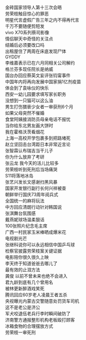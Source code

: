 金砖国家领导人第十三次会晤  
劳荣枝触目惊心的罪恶  
明星代言虚假广告三年之内不得再代言  
千万不要随便剪短发  
vivo X70系列蔡司影像  
情侣聊天中奇怪的关注点  
结婚后必须要改口吗  
出租屋住了两周在床底发现尸体  
GYDDY  
李维嘉表示已在六月同相关公司解约  
格兰芬多现任院长是纳威  
国台办回应蔡英文妄评张钧甯事件  
中国年内将再向发展中国家捐1亿剂疫苗  
体会到了袁咏仪的快乐  
西安一幼儿园要求填写家长职务  
没想到一只猫可以这么油  
男生打伤猥亵少女者一审获刑6个月  
如果父母突然不催婚  
食堂阿姨接消防员母亲电话不报忧  
当你给东北男友画大饼时  
我在霍格沃茨看烟花  
上海一高校开学包裹多到把路堵死  
赵立坚回击台湾距日本非常近言论  
张智霖认布瑞吉当干儿子  
你为什么放弃了考研  
张云龙 我今天的活儿比较多  
劳荣枝听到死刑后当场痛哭  
S11将落地冰岛  
张艺兴发长文感谢扫黑风暴  
国家开发银行副行长何兴祥被查  
朝鲜举行国庆73周年阅兵式  
全国统一的麻将玩法  
中方回应清朗行动针对韩国说  
张淇舞台氛围感  
戴燕妮球场温柔狠话  
100张照片纪念毛主席  
广西一村民家玉米棒晒成爆米花  
电视剧光芒  
张继科说你可以永远相信中国乒乓球  
检察官披露劳荣枝案关键证据  
电影陪你很久很久上映  
李天终于知道爸爸去哪儿了  
最有效的止泪方法  
龚俊 以前不曾未来也绝不会进入  
君九龄到底有几个曾用名  
被林更新醉酒戏笑死  
腾讯回应60岁老人凌晨王者五杀  
央视曝光内蒙古交警随意处罚货车司机  
这不是老公是济公  
军犬咬退伍老兵行李时瞬间破防了  
济南警方通报整形机构老板殴打顾客  
冰箱食物的合理摆放方式  
劳荣枝一审死刑  

